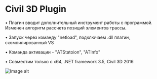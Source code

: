# Civil 3D Plugin

• Плагин вводит дополнительный инструмент работы с программой. Изменен алгоритм рассчета позиций элементов трассы.

• Запуск через команду "netload", подключаем .dll плагин, скомпилированный VS

• Команда активации - "ATStatoion", "ATInfo"

• Совместим только с x64, .NET framework 3.5, Civil 3D 2016

![Image alt](https://raw.githubusercontent.com/Uniges/CivilPlugin/master/temp/logo.png)
